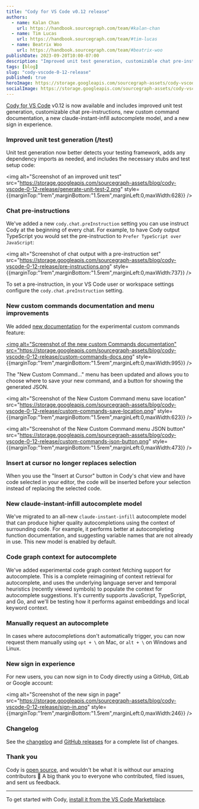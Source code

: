 ```yaml
---
title: "Cody for VS Code v0.12 release"
authors:
  - name: Kalan Chan
    url: https://handbook.sourcegraph.com/team/#kalan-chan
  - name: Tim Lucas
    url: https://handbook.sourcegraph.com/team/#tim-lucas
  - name: Beatrix Woo
    url: https://handbook.sourcegraph.com/team/#beatrix-woo  
publishDate: 2023-09-20T10:00-07:00
description: "Improved unit test generation, customizable chat pre-instructions, new custom command documentation, a new claude-instant-infill autocomplete model, experimental code graph context support for autocomplete, and a new sign in experience."
tags: [blog]
slug: "cody-vscode-0-12-release"
published: true
heroImage: https://storage.googleapis.com/sourcegraph-assets/cody-vscode-0.12.0-og-image.jpg
socialImage: https://storage.googleapis.com/sourcegraph-assets/cody-vscode-0.12.0-og-image.jpg
---
```


[Cody for VS Code](https://marketplace.visualstudio.com/items?itemName=sourcegraph.cody-ai) v0.12 is now available and includes improved unit test generation, customizable chat pre-instructions, new custom command documentation, a new claude-instant-infill autocomplete model, and a new sign in experience.

### Improved unit test generation (/test)

Unit test generation now better detects your testing framework, adds any dependency imports as needed, and includes the necessary stubs and test setup code:

<img alt="Screenshot of an improved unit test" src="https://storage.googleapis.com/sourcegraph-assets/blog/cody-vscode-0-12-release/generate-unit-test-2.png" style={{marginTop:"1rem",marginBottom:"1.5rem",marginLeft:0,maxWidth:628}} />

### Chat pre-instructions

We've added a new `cody.chat.preInstruction` setting you can use instruct Cody at the beginning of every chat. For example, to have Cody output TypeScript you would set the pre-instruction to `Prefer TypeScript over JavaScript`:

<img alt="Screenshot of chat output with a pre-instruction set" src="https://storage.googleapis.com/sourcegraph-assets/blog/cody-vscode-0-12-release/pre-instructions.png" style={{marginTop:"1rem",marginBottom:"1.5rem",marginLeft:0,maxWidth:737}} />

To set a pre-instruction, in your VS Code user or workspace settings configure the `cody.chat.preInstruction` setting.

### New custom commands documentation and menu improvements

We added [new documentation](https://docs.sourcegraph.com/cody/custom-commands) for the experimental custom commands feature:

<a href="https://docs.sourcegraph.com/cody/custom-commands"><img alt="Screenshot of the new custom Commands documentation" src="https://storage.googleapis.com/sourcegraph-assets/blog/cody-vscode-0-12-release/custom-commands-docs.png" style={{marginTop:"1rem",marginBottom:"1.5rem",marginLeft:0,maxWidth:995}} /></a>

The "New Custom Command…" menu has been updated and allows you to choose where to save your new command, and a button for showing the generated JSON.

<img alt="Screenshot of the New Custom Command menu save location" src="https://storage.googleapis.com/sourcegraph-assets/blog/cody-vscode-0-12-release/custom-commands-save-location.png" style={{marginTop:"1rem",marginBottom:"1.5rem",marginLeft:0,maxWidth:623}} />

<img alt="Screenshot of the New Custom Command menu JSON button" src="https://storage.googleapis.com/sourcegraph-assets/blog/cody-vscode-0-12-release/custom-commands-json-button.png" style={{marginTop:"1rem",marginBottom:"1.5rem",marginLeft:0,maxWidth:473}} />

### Insert at cursor no longer replaces selection

When you use the "Insert at Cursor" button in Cody's chat view and have code selected in your editor, the code will be inserted before your selection instead of replacing the selected code.

### New claude-instant-infill autocomplete model

We've migrated to an all-new `claude-instant-infill` autocomplete model that can produce higher quality autocompletions using the context of surrounding code. For example, it performs better at autocompleting function documentation, and suggesting variable names that are not already in use. This new model is enabled by default.

### Code graph context for autocomplete

We've added experimental code graph context fetching support for autocomplete. This is a complete reimagining of context retrieval for autocomplete, and uses the underlying language server and temporal heuristics (recently viewed symbols) to populate the context for autocomplete suggestions. It's currently supports JavaScript, TypeScript, and Go, and we'll be testing how it performs against embeddings and local keyword context.

### Manually request an autocomplete

In cases where autocompletions don't automatically trigger, you can now request them manually using `opt + \` on Mac, or `alt + \` on Windows and Linux.

### New sign in experience

For new users, you can now sign in to Cody directly using a GitHub, GitLab or Google account:

<img alt="Screenshot of the new sign in page" src="https://storage.googleapis.com/sourcegraph-assets/blog/cody-vscode-0-12-release/sign-in.png" style={{marginTop:"1rem",marginBottom:"1.5rem",marginLeft:0,maxWidth:246}} />

### Changelog

See the [changelog](https://github.com/sourcegraph/cody/blob/main/vscode/CHANGELOG.md) and [GitHub releases](https://github.com/sourcegraph/cody/releases) for a complete list of changes.

### Thank you

Cody is [open source](https://github.com/sourcegraph/cody), and wouldn't be what it is without our amazing contributors 💖 A big thank you to everyone who contributed, filed issues, and sent us feedback.

<hr style={{marginTop:"2rem",marginBottom:"2rem"}} />

To get started with Cody, [install it from the VS Code Marketplace](https://marketplace.visualstudio.com/items?itemName=sourcegraph.cody-ai).
